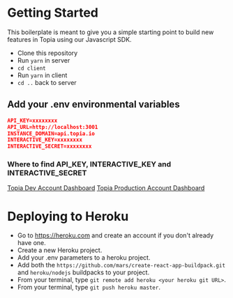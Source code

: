 # Getting Started

This boilerplate is meant to give you a simple starting point to build new features in Topia using our Javascript SDK.

- Clone this repository
- Run `yarn` in server
- `cd client`
- Run `yarn` in client
- `cd ..` back to server

## Add your .env environmental variables

```json
API_KEY=xxxxxxxx
API_URL=http://localhost:3001
INSTANCE_DOMAIN=api.topia.io
INTERACTIVE_KEY=xxxxxxxx
INTERACTIVE_SECRET=xxxxxxxx
```

### Where to find API_KEY, INTERACTIVE_KEY and INTERACTIVE_SECRET

[Topia Dev Account Dashboard](https://dev.topia.io/t/dashboard/integrations)
[Topia Production Account Dashboard](https://topia.io/t/dashboard/integrations)

# Deploying to Heroku

- Go to https://heroku.com and create an account if you don't already have one.
- Create a new Heroku project.
- Add your .env parameters to a heroku project.
- Add both the `https://github.com/mars/create-react-app-buildpack.git` and `heroku/nodejs` buildpacks to your project.
- From your terminal, type `git remote add heroku <your heroku git URL>`.
- From your terminal, type `git push heroku master`.
